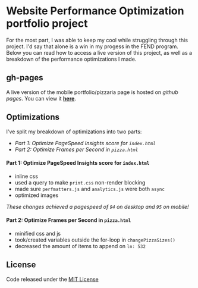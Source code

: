 # Website Performance Optimization portfolio project

For the most part, I was able to keep my cool while struggling through this project. I'd say that alone is a win in my progess in the FEND program. Below you can read how to access a live version of this project, as well as a breakdown of the performance optimizations I made.

## gh-pages

A live version of the mobile portfolio/pizzaria page is hosted on _github pages_. You can view it **[here](https://mickeytotes.github.io/frontend-nanodegree-mobile-portfolio/)**.

## Optimizations
I've split my breakdown of optimizations into two parts:
  - _Part 1: Optimize PageSpeed Insights score for `index.html`_
  - _Part 2: Optimize Frames per Second in `pizza.html`_

#### Part 1: Optimize PageSpeed Insights score for `index.html`
  - inline css
  - used a query to make `print.css` non-render blocking
  - made sure `perfmatters.js` and `analytics.js` were both `async`
  - optimized images

_These changes achieved a pagespeed of `94` on desktop and `95` on mobile!_

#### Part 2: Optimize Frames per Second in `pizza.html`

  - minified css and js
  - took/created variables outside the for-loop in `changePizzaSizes()`
  - decreased the amount of items to append on `ln: 532`

## License
Code released under the [MIT License](/LICENSE.txt)